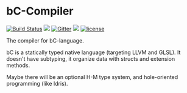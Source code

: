 # bC-Compiler

<!-- CI|Status
:---:|:---:
Travis CI|
-->

[![Build Status](https://travis-ci.org/bC-Programming-Language-StandardCouncil/bC-Compiler.svg?branch=master)](https://travis-ci.org/bC-Programming-Language-StandardCouncil/bC-Compiler)
[![](https://img.shields.io/badge/bC--lang-Compiler-blue.svg)](https://github.com/bC-Programming-Language-StandardCouncil/bC-Compiler)
[![Gitter](https://badges.gitter.im/bC-Programming-Language-StandardCouncil/bC-Compiler.svg)](https://gitter.im/bC-Programming-Language-StandardCouncil/bC-Compiler?utm_source=badge&utm_medium=badge&utm_campaign=pr-badge)
[![](https://img.shields.io/badge/request-new%20features-ff68b4.svg)](https://github.com/bC-Programming-Language-StandardCouncil/bC-Compiler/blob/master/PROGRESS.md)
[![license](https://img.shields.io/github/license/bC-Programming-Language-StandardCouncil/bC-Compiler.svg)](https://github.com/bC-Programming-Language-StandardCouncil/bC-Compiler)

The compiler for bC-language.

bC is a statically typed native language (targeting LLVM and GLSL).
It doesn't have subtyping, it organize data with structs and extension methods.

Maybe there will be an optional H-M type system, and hole-oriented programming (like Idris).
